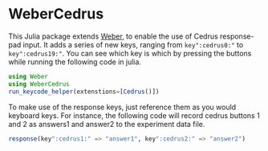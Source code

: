 # WeberCedrus

This Julia package extends [Weber](https://github.com/haberdashPI/Weber.jl), to enable the use of Cedrus response-pad input. It adds a series of new keys, ranging from `key":cedrus0:"` to `key":cedrus19:"`. You can see which key is which by pressing the buttons while running the following code in julia.

```julia
using Weber
using WeberCedrus
run_keycode_helper(extenstions=[Cedrus()])
```

To make use of the response keys, just reference them as you would keyboard
keys. For instance, the following code will record cedrus buttons 1 and 2
as answers1 and answer2 to the experiment data file.

```julia
response(key":cedrus1:" => "answer1", key":cedrus2:" => "answer2")
```




